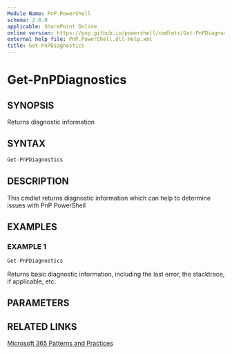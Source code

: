 ```yaml
---
Module Name: PnP.PowerShell
schema: 2.0.0
applicable: SharePoint Online
online version: https://pnp.github.io/powershell/cmdlets/Get-PnPDiagnostics.html
external help file: PnP.PowerShell.dll-Help.xml
title: Get-PnPDiagnostics
---
```

  
# Get-PnPDiagnostics

## SYNOPSIS
Returns diagnostic information

## SYNTAX

```powershell
Get-PnPDiagnostics 
```

## DESCRIPTION
This cmdlet returns diagnostic information which can help to determine issues with PnP PowerShell

## EXAMPLES

### EXAMPLE 1
```powershell
Get-PnPDiagnostics
```

Returns basic diagnostic information, including the last error, the stacktrace, if applicable, etc.

## PARAMETERS


## RELATED LINKS

[Microsoft 365 Patterns and Practices](https://aka.ms/m365pnp)


